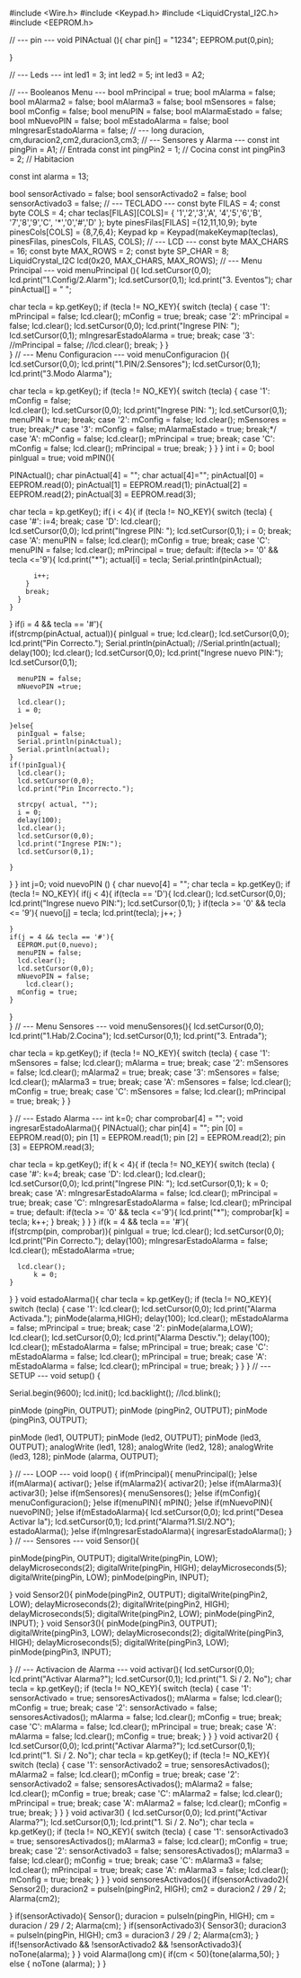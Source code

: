 #include <Wire.h>
#include <Keypad.h>
#include <LiquidCrystal_I2C.h>
#include <EEPROM.h>

// --- pin ---
void PINActual (){
  char pin[] = "1234";
  EEPROM.put(0,pin);

}

//  --- Leds ---
int led1 = 3;
int led2 = 5;
int led3 = A2;

// --- Booleanos Menu ---
bool mPrincipal = true;
bool mAlarma = false;
bool mAlarma2 = false;
bool mAlarma3 = false;
bool mSensores = false;
bool mConfig = false;
bool menuPIN = false;
bool mAlarmaEstado = false;
bool mNuevoPIN = false;
bool mEstadoAlarma = false;
bool mIngresarEstadoAlarma = false;
// ---
long duracion, cm,duracion2,cm2,duracion3,cm3;
// --- Sensores y Alarma ---
const int pingPin = A1; // Entrada 
const int pingPin2 = 1; // Cocina
const int pingPin3 = 2; // Habitacion

const int alarma = 13;

bool sensorActivado = false;
bool sensorActivado2 = false;
bool sensorActivado3 = false;
// --- TECLADO ---
const byte FILAS = 4;
const byte COLS = 4;
char teclas[FILAS][COLS]=
{
	'1','2','3','A',
  	'4','5','6','B',
  	'7','8','9','C',
  	'*','0','#','D'
};
byte pinesFilas[FILAS] ={12,11,10,9};
byte pinesCols[COLS] = {8,7,6,4};
Keypad kp = Keypad(makeKeymap(teclas), pinesFilas, pinesCols, FILAS, COLS);
// --- LCD ---
const byte MAX_CHARS = 16;
const byte MAX_ROWS = 2;
const byte SP_CHAR = 8;
LiquidCrystal_I2C lcd(0x20, MAX_CHARS, MAX_ROWS);
// --- Menu Principal ---
void menuPrincipal (){
  lcd.setCursor(0,0);
  lcd.print("1.Config/2.Alarm");
  lcd.setCursor(0,1);
  lcd.print("3. Eventos");
  char pinActual[] = "    ";
  
  char tecla = kp.getKey();
  if (tecla != NO_KEY){
    switch (tecla) {
      case '1':
      	mPrincipal = false;
        lcd.clear();
      	mConfig = true;
      break;
      case '2':
      	mPrincipal = false;
        lcd.clear();
        lcd.setCursor(0,0);
        lcd.print("Ingrese PIN: ");
        lcd.setCursor(0,1);
      	mIngresarEstadoAlarma = true;
      break;
      case '3':
      	//mPrincipal = false;
        //lcd.clear();
      break;
    } 
  }  
}
// --- Menu Configuracion ---
void menuConfiguracion (){
  lcd.setCursor(0,0);
  lcd.print("1.PIN/2.Sensores");
  lcd.setCursor(0,1);
  lcd.print("3.Modo Alarma");
  
  char tecla = kp.getKey();
  if (tecla != NO_KEY){
    switch (tecla) {
      case '1':
      	mConfig = false;  
        lcd.clear();
        lcd.setCursor(0,0);
        lcd.print("Ingrese PIN: ");
        lcd.setCursor(0,1);
      	menuPIN = true;
      break;
      case '2':
      	mConfig = false;
      	lcd.clear();
      	mSensores = true;
      break;/*
      case '3':
      	mConfig = false;
      	mAlarmaEstado = true;
      break;*/
      case 'A':
      	mConfig = false;
        lcd.clear();
      	mPrincipal = true;
      break;
      case 'C':
      	mConfig = false;
        lcd.clear();
      	mPrincipal = true;
      break;
    } 
  }
}
int i = 0;
bool pinIgual = true;
void mPIN(){
  
  PINActual();
  char pinActual[4] = "";
  char actual[4]="";
  pinActual[0] = EEPROM.read(0);
  pinActual[1] = EEPROM.read(1);
  pinActual[2] = EEPROM.read(2);
  pinActual[3] = EEPROM.read(3);
  

  char tecla = kp.getKey();
  if( i < 4){
    if (tecla != NO_KEY){
      switch (tecla) {
        case '#': 
        	i=4;
        break;
        case 'D':
          lcd.clear();  
          lcd.setCursor(0,0);
          lcd.print("Ingrese PIN: ");
          lcd.setCursor(0,1);
          i = 0;
        break;
        case 'A':
        	menuPIN = false;
        	lcd.clear();
        	mConfig = true;
        break;
        case 'C':
        	menuPIN = false;
        	lcd.clear();
        	mPrincipal = true;
        default:
        if(tecla >= '0' && tecla <='9'){
          lcd.print("*");
          actual[i] = tecla;
      		Serial.println(pinActual);
          
          i++;
        }
        break;
      }
    }
  }
  if(i = 4 && tecla == '#'){    
    if(strcmp(pinActual, actual)){
      pinIgual = true;
      lcd.clear();
      lcd.setCursor(0,0);
      lcd.print("Pin Correcto.");
      Serial.println(pinActual);
      //Serial.println(actual);
      delay(100);
      lcd.clear();
      lcd.setCursor(0,0);
      lcd.print("Ingrese nuevo PIN:");
      lcd.setCursor(0,1);
      
      menuPIN = false;
      mNuevoPIN =true;

      lcd.clear();
      i = 0;

    }else{
      pinIgual = false;
      Serial.println(pinActual);
      Serial.println(actual);
    }
    if(!pinIgual){
      lcd.clear();
      lcd.setCursor(0,0);
      lcd.print("Pin Incorrecto.");
      
      strcpy( actual, "");
      i = 0;
      delay(100);
      lcd.clear();
      lcd.setCursor(0,0);
      lcd.print("Ingrese PIN:");
      lcd.setCursor(0,1);
      
    }
  }
}
int j=0;
void nuevoPIN () {
  char nuevo[4] = "";
  char tecla = kp.getKey();
  if (tecla != NO_KEY){
    if(j < 4){
      if(tecla == 'D'){
        lcd.clear();
        lcd.setCursor(0,0);
        lcd.print("Ingrese nuevo PIN:");
        lcd.setCursor(0,1);
      }
      if(tecla >= '0' && tecla <= '9'){
        nuevo[j] = tecla;
        lcd.print(tecla);
        j++;
      }

    }
    if(j = 4 && tecla == '#'){
      EEPROM.put(0,nuevo);
      menuPIN = false;
      lcd.clear();
      lcd.setCursor(0,0);
      mNuevoPIN = false;
        lcd.clear();
      mConfig = true;
    }
  }  
}
// --- Menu Sensores ---
void menuSensores(){
  lcd.setCursor(0,0);
  lcd.print("1.Hab/2.Cocina");
  lcd.setCursor(0,1);
  lcd.print("3. Entrada");
  
  char tecla = kp.getKey();
  if (tecla != NO_KEY){
    switch (tecla) {
      case '1':
      	mSensores = false;
      	lcd.clear();
      	mAlarma = true;
      break;
      case '2':
      	mSensores = false;
      	lcd.clear();
      	mAlarma2 = true;
      break;
      case '3':
      	mSensores = false;
      	lcd.clear();
      	mAlarma3 = true;
      break;
        case 'A':
        	mSensores = false;
        	lcd.clear();
        	mConfig = true;
        break;
        case 'C':
        	mSensores = false;
        	lcd.clear();
        	mPrincipal = true;
        break;
    } 
  }
  
}
// --- Estado Alarma ---
int k=0;
char comprobar[4] = "";
void ingresarEstadoAlarma(){
  PINActual();
  char pin[4] = "";
  pin [0] = EEPROM.read(0);
  pin [1] = EEPROM.read(1);
  pin [2] = EEPROM.read(2);
  pin [3] = EEPROM.read(3);

  char tecla = kp.getKey();
  if( k < 4){
    if (tecla != NO_KEY){
      switch (tecla) {
        case '#': 
        	k=4;
        break;
        case 'D':
        	lcd.clear();
          lcd.clear();  
          lcd.setCursor(0,0);
          lcd.print("Ingrese PIN: ");
          lcd.setCursor(0,1);
          k = 0;
        break;
        case 'A':
        	mIngresarEstadoAlarma = false;
        	lcd.clear();
        	mPrincipal = true;
        break;
        case 'C':
        	mIngresarEstadoAlarma = false;
        	lcd.clear();
        	mPrincipal = true;
        default:
        if(tecla >= '0' && tecla <='9'){
          lcd.print("*");
          comprobar[k] = tecla;
          k++;
        }
        break;
      }
    }
  }
  if(k = 4 && tecla == '#'){    
    if(strcmp(pin, comprobar)){
      pinIgual = true;
      lcd.clear();
      lcd.setCursor(0,0);
      lcd.print("Pin Correcto.");
      delay(100);
      mIngresarEstadoAlarma = false;
      lcd.clear();
      mEstadoAlarma =true;

      lcd.clear();
          k = 0;
    }
  }
}
void estadoAlarma(){
  char tecla = kp.getKey();
  if (tecla != NO_KEY){
    switch (tecla) {
      case '1':
        lcd.clear();
        lcd.setCursor(0,0);
        lcd.print("Alarma Activada.");
        pinMode(alarma,HIGH);
        delay(100);
        lcd.clear();
        mEstadoAlarma = false;
      	mPrincipal = true;
      break;
      case '2':
        pinMode(alarma,LOW);
        lcd.clear();
        lcd.setCursor(0,0);
        lcd.print("Alarma Desctiv.");
        delay(100);
        lcd.clear();
        mEstadoAlarma = false;
      	mPrincipal = true;
      break;
      case 'C':
        mEstadoAlarma = false;
        lcd.clear();
      	mPrincipal = true;
      break;
      case 'A':
        mEstadoAlarma = false;
        lcd.clear();
      	mPrincipal = true;
      break;
    } 
  }
}
// --- SETUP ---
void setup() {
  
  Serial.begin(9600);
  lcd.init();
  lcd.backlight();
  //lcd.blink();
  
  pinMode (pingPin, OUTPUT);
  pinMode (pingPin2, OUTPUT);
  pinMode (pingPin3, OUTPUT);
  
  pinMode (led1, OUTPUT);
  pinMode (led2, OUTPUT);
  pinMode (led3, OUTPUT);
  analogWrite (led1, 128);
  analogWrite (led2, 128);
  analogWrite (led3, 128);
  pinMode (alarma, OUTPUT);
  

}
// --- LOOP ---
void loop() {
  if(mPrincipal){
    menuPrincipal();
  }else if(mAlarma){
    activar();
  }else if(mAlarma2){
    activar2();
  }else if(mAlarma3){
    activar3();
  }else if(mSensores){
    menuSensores();
  }else if(mConfig){
    menuConfiguracion();
  }else if(menuPIN){
    mPIN();
  }else if(mNuevoPIN){
    nuevoPIN();
  }else if(mEstadoAlarma){
    lcd.setCursor(0,0);
    lcd.print("Desea Activar la");
    lcd.setCursor(0,1);
    lcd.print("Alarma?1.SI/2.NO");
    estadoAlarma();
  }else if(mIngresarEstadoAlarma){
    ingresarEstadoAlarma();
  }
}
// --- Sensores ---
void Sensor(){
  
  pinMode(pingPin, OUTPUT);
  digitalWrite(pingPin, LOW);
  delayMicroseconds(2);
  digitalWrite(pingPin, HIGH);
  delayMicroseconds(5);
  digitalWrite(pingPin, LOW);
  pinMode(pingPin, INPUT);
  
}
void Sensor2(){
  pinMode(pingPin2, OUTPUT);
  digitalWrite(pingPin2, LOW);
  delayMicroseconds(2);
  digitalWrite(pingPin2, HIGH);
  delayMicroseconds(5);
  digitalWrite(pingPin2, LOW);
  pinMode(pingPin2, INPUT);
}
void Sensor3(){
  pinMode(pingPin3, OUTPUT);
  digitalWrite(pingPin3, LOW);
  delayMicroseconds(2);
  digitalWrite(pingPin3, HIGH);
  delayMicroseconds(5);
  digitalWrite(pingPin3, LOW);
  pinMode(pingPin3, INPUT);
  
}
// --- Activacion de Alarma ---
void activar(){
  lcd.setCursor(0,0);
  lcd.print("Activar Alarma?");
  lcd.setCursor(0,1);
  lcd.print("1. Si / 2. No");
  char tecla = kp.getKey();
  if (tecla != NO_KEY){
    switch (tecla) {
      case '1':
      	sensorActivado = true;
      	sensoresActivados();
        mAlarma = false;
        lcd.clear();
      	mConfig = true;
      break;
      case '2':
      	sensorActivado = false;
      	sensoresActivados();
        mAlarma = false;
        lcd.clear();
      	mConfig = true;
      break;
      case 'C':
        mAlarma = false;
        lcd.clear();
      	mPrincipal = true;
      break;
      case 'A':
        mAlarma = false;
        lcd.clear();
      	mConfig = true;
      break;
    }
  }
}
void activar2() {
  lcd.setCursor(0,0);
  lcd.print("Activar Alarma?");
  lcd.setCursor(0,1);
  lcd.print("1. Si / 2. No");
  char tecla = kp.getKey();
  if (tecla != NO_KEY){
    switch (tecla) {
      case '1':
      	sensorActivado2 = true;
      	sensoresActivados();
        mAlarma2 = false;
        lcd.clear();
      	mConfig = true;
      break;
      case '2':
      	sensorActivado2 = false;
      	sensoresActivados();
        mAlarma2 = false;
        lcd.clear();
      	mConfig = true;
      break;
      case 'C':
        mAlarma2 = false;
        lcd.clear();
      	mPrincipal = true;
      break;
      case 'A':
        mAlarma2 = false;
        lcd.clear();
      	mConfig = true;
      break;
    }
  }
}
void activar3() {
  lcd.setCursor(0,0);
  lcd.print("Activar Alarma?");
  lcd.setCursor(0,1);
  lcd.print("1. Si / 2. No");
  char tecla = kp.getKey();
  if (tecla != NO_KEY){
    switch (tecla) {
      case '1':
      	sensorActivado3 = true;
      	sensoresActivados();
        mAlarma3 = false;
        lcd.clear();
      	mConfig = true;
      break;
      case '2':
      	sensorActivado3 = false;
      	sensoresActivados();
        mAlarma3 = false;
        lcd.clear();
      	mConfig = true;
      break;
      case 'C':
        mAlarma3 = false;
        lcd.clear();
      	mPrincipal = true;
      break;
      case 'A':
        mAlarma3 = false;
        lcd.clear();
      	mConfig = true;
      break;
    }
  }
}
void sensoresActivados(){
  if(sensorActivado2){
    Sensor2();
    duracion2 = pulseIn(pingPin2, HIGH);
    cm2 = duracion2 / 29 / 2;
    Alarma(cm2);
        
  }
  if(sensorActivado){
    Sensor();
    duracion = pulseIn(pingPin, HIGH);
    cm = duracion / 29 / 2;
    Alarma(cm);
  }
  if(sensorActivado3){
    Sensor3();
    duracion3 = pulseIn(pingPin, HIGH);
    cm3 = duracion3 / 29 / 2;
    Alarma(cm3);
  }
  if(!sensorActivado && !sensorActivado2 && !sensorActivado3){ noTone(alarma);  }
}
void Alarma(long cm){
    if(cm < 50){tone(alarma,50); }	 
    else { noTone (alarma);  }
}
